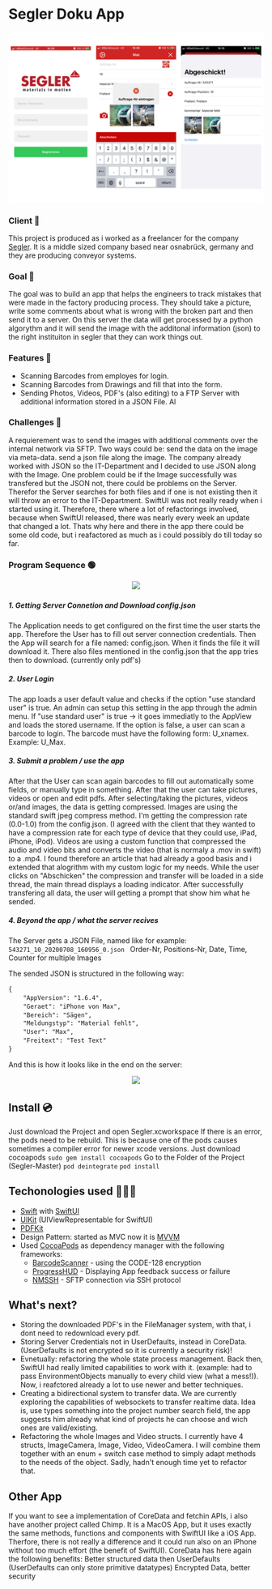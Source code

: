 # Segler Doku App

<p align="center">
    <img src="https://github.com/mgravemeyer/Segler/blob/master/readmeImg/AppPreview.png" max-height="500">
</p>

### Client 🚤
This project is produced as i worked as a freelancer for the company [Segler](https://www.segler.eu/home.html). It is a middle sized company based near osnabrück, germany and they are producing conveyor systems.

### Goal 🎯
The goal was to build an app that helps the engineers to track mistakes that were made in the factory producing process. They should take a picture, write some comments about what is wrong with the broken part and then send it to a server. On this server the data will get processed by a python algorythm and it will send the image with the additonal information (json) to the right instituiton in segler that they can work things out.

### Features 📱
* Scanning Barcodes from employes for login.
* Scanning Barcodes from Drawings and fill that into the form.
* Sending Photos, Videos, PDF's (also editing) to a FTP Server with additional information stored in a JSON File. Al

### Challenges 🧨
A requierement was to send the images with additional comments over the internal network via SFTP.
Two ways could be:
    send the data on the image via meta-data.
    send a json file along the image.
The company already worked with JSON so the IT-Department and I decided to use JSON along with the Image. One problem could be if the Image successfully was transfered but the JSON not, there could be problems on the Server. Therefor the Server searches for both files and if one is not existing then it will throw an error to the IT-Department.
SwiftUI was not really ready when i started using it. Therefore, there where a lot of refactorings involved, because when SwiftUI released, there was nearly every week an update that changed a lot. Thats why here and there in the app there could be some old code, but i reafactored as much as i could possibly do till today so far.

### Program Sequence 🟢
<p align="center">
    <img src="https://i.ibb.co/3BXScjq/SE.png" max-height="500">
</p>

##### 1. Getting Server Connetion and Download config.json
The Application needs to get configured on the first time the user starts the app. Therefore the User has to fill out server connection credentials. Then the App will search for a file named: config.json. When it finds the file it will download it. There also files mentioned in the config.json that the app tries then to download. (currently only pdf's)

##### 2. User Login
The app loads a user default value and checks if the option "use standard user" is true. An admin can setup this setting in the app through the admin menu. If "use standard user" is true -> it goes immediatly to the AppView and loads the stored username. If the option is false, a user can scan a barcode to login. The barcode must have the following form: U_xnamex. Example: U_Max.

##### 3. Submit a problem / use the app
After that the User can scan again barcodes to fill out automatically some fields, or manually type in something. After that the user can take pictures, videos or open and edit pdfs. After selecting/taking the pictures, videos or/and images, the data is getting compressed. Images are using the standard swift jpeg compress method. I'm getting the compression rate (0.0-1.0) from the config.json. (I agreed with the client that they wanted to have a compression rate for each type of device that they could use, iPad, iPhone, iPod). Videos are using a custom function that compressed the audio and video bits and converts the video (that is normaly a .mov in swift) to a .mp4. I found therefore an article that had already a good basis and i extended that alogrithm with my custom logic for my needs. While the user clicks on "Abschicken" the compression and transfer will be loaded in a side thread, the main thread displays a loading indicator. After successfully transfering all data, the user will getting a prompt that show him what he sended.

##### 4. Beyond the app / what the server recives

The Server gets a JSON File, named like for example: 
```543271_10_20200708_160956_0.json ```
Order-Nr, Positions-Nr, Date, Time, Counter for multiple Images

The sended JSON is structured in the following way:

```diff
{
    "AppVersion": "1.6.4",
    "Geraet": "iPhone von Max",
    "Bereich": "Sägen",
    "Meldungstyp": "Material fehlt",
    "User": "Max",
    "Freitext": "Test Text"
}
```

And this is how it looks like in the end on the server:

<p align="center">
    <img src="https://i.ibb.co/pXr2g9V/Screenshot-2021-05-02-at-17-03-22.png" max-height="500">
</p>

## Install 💿
Just download the Project and open Segler.xcworkspace
If there is an error, the pods need to be rebuild. This is because one of the pods causes sometimes a compiler error for newer xcode versions. Just download cocoapods 
```sudo gem install cocoapods```
Go to the Folder of the Project (Segler-Master)
```pod deintegrate```
```pod install```

## Techonologies used 🧑🏼‍💻
* [Swift](https://developer.apple.com/swift/) with [SwiftUI](https://developer.apple.com/xcode/swiftui/)
* [UIKit](https://developer.apple.com/documentation/uikit) (UIViewRepresentable for SwiftUI)
* [PDFKit](https://developer.apple.com/documentation/pdfkit)
* Design Pattern: started as MVC now it is [MVVM](https://www.wintellect.com/model-view-viewmodel-mvvm-explained/)
* Used [CocoaPods](https://cocoapods.org) as dependency manager with the following frameworks:
    * [BarcodeScanner](https://cocoapods.org/pods/BarcodeScanner) - using the CODE-128 encryption
    * [ProgressHUD](https://cocoapods.org/pods/ProgressHUD) - Displaying App feedback success or failure
    * [NMSSH](https://cocoapods.org/pods/NMSSH) - SFTP connection via SSH protocol

## What's next?
* Storing the downloaded PDF's in the FileManager system, with that, i dont need to redownload every pdf.
* Storing Server Credentials not in UserDefaults, instead in CoreData. (UserDefaults is not encrypted so it is currently a security risk)!
* Evnetually: refactoring the whole state process management. Back then, SwiftUI had really limited capabilities to work with it. (example: had to pass EnvironmentObjects manually to every child view (what a mess!)). Now, i reafctored already a lot to use newer and better techniques.
* Creating a bidirectional system to transfer data. We are currently exploring the capabilities of websockets to transfer realtime data. Idea is, use types something into the project number search field, the app suggests him already what kind of projects he can choose and wich ones are valid/existing.
* Refactoring the whole Images and Video structs. I currently have 4 structs, ImageCamera, Image, Video, VideoCamera. I will combine them together with an enum + switch case method to simply adapt methods to the needs of the object. Sadly, hadn't enough time yet to refactor that.


## Other App
If you want to see a implementation of CoreData and fetchin APIs, i also have another project called Chimp. It is a MacOS App, but it uses exactly the same methods, functions and components with SwiftUI like a iOS App. Therfore, there is not really a difference and it could run also on an iPhone without too much effort (the benefit of SwiftUI). CoreData has here again the following benefits:
Better structured data then UserDefaults (UserDefaults can only store primitive datatypes)
Encrypted Data, better security